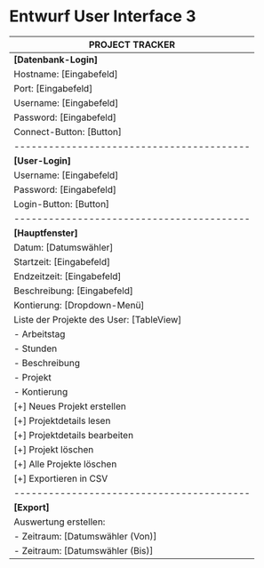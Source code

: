 # Entwurf User Interface 3

| PROJECT TRACKER                          |
|------------------------------------------|
| **[Datenbank-Login]**                    |
| Hostname: [Eingabefeld]                  |
| Port: [Eingabefeld]                      |
| Username: [Eingabefeld]                  |
| Password: [Eingabefeld]                  |
| Connect-Button: [Button]                 |
| -----------------------------------------|
| **[User-Login]**                         |
| Username: [Eingabefeld]                  |
| Password: [Eingabefeld]                  |
| Login-Button: [Button]                   |
| -----------------------------------------|
| **[Hauptfenster]**                       |
| Datum: [Datumswähler]                    |
| Startzeit: [Eingabefeld]                 |
| Endzeitzeit: [Eingabefeld]               |
| Beschreibung: [Eingabefeld]              |
| Kontierung: [Dropdown-Menü]              |
| Liste der Projekte des User: [TableView] |
| - Arbeitstag                             |
| - Stunden                                |
| - Beschreibung                           |
| - Projekt                                |
| - Kontierung                             |
| [+] Neues Projekt erstellen              |
| [+] Projektdetails lesen                 |
| [+] Projektdetails bearbeiten            |
| [+] Projekt löschen                      |
| [+] Alle Projekte löschen                |
| [+] Exportieren in CSV                   |
| -----------------------------------------|
| **[Export]**                             |
| Auswertung erstellen:                    |
| - Zeitraum: [Datumswähler (Von)]         |
| - Zeitraum: [Datumswähler (Bis)]         |
